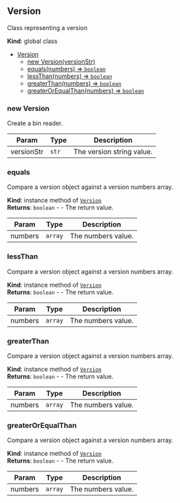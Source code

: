 <a name="Version"></a>

## Version
Class representing a version

**Kind**: global class  

* [Version](#Version)
    * [new Version(versionStr)](#new-Version)
    * [equals(numbers) ⇒ <code>boolean</code>](#equals)
    * [lessThan(numbers) ⇒ <code>boolean</code>](#lessThan)
    * [greaterThan(numbers) ⇒ <code>boolean</code>](#greaterThan)
    * [greaterOrEqualThan(numbers) ⇒ <code>boolean</code>](#greaterOrEqualThan)

<a name="new_Version_new"></a>

### new Version
Create a bin reader.


| Param | Type | Description |
| --- | --- | --- |
| versionStr | <code>str</code> | The version string value. |

<a name="Version+equals"></a>

### equals
Compare a version object against a version numbers array.

**Kind**: instance method of [<code>Version</code>](#Version)  
**Returns**: <code>boolean</code> - - The return value.  

| Param | Type | Description |
| --- | --- | --- |
| numbers | <code>array</code> | The numbers value. |

<a name="Version+lessThan"></a>

### lessThan
Compare a version object against a version numbers array.

**Kind**: instance method of [<code>Version</code>](#Version)  
**Returns**: <code>boolean</code> - - The return value.  

| Param | Type | Description |
| --- | --- | --- |
| numbers | <code>array</code> | The numbers value. |

<a name="Version+greaterThan"></a>

### greaterThan
Compare a version object against a version numbers array.

**Kind**: instance method of [<code>Version</code>](#Version)  
**Returns**: <code>boolean</code> - - The return value.  

| Param | Type | Description |
| --- | --- | --- |
| numbers | <code>array</code> | The numbers value. |

<a name="Version+greaterOrEqualThan"></a>

### greaterOrEqualThan
Compare a version object against a version numbers array.

**Kind**: instance method of [<code>Version</code>](#Version)  
**Returns**: <code>boolean</code> - - The return value.  

| Param | Type | Description |
| --- | --- | --- |
| numbers | <code>array</code> | The numbers value. |

